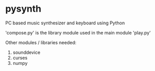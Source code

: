 # pysynth
PC based music synthesizer and keyboard using Python

'compose.py' is the library module used in the main module 'play.py'

Other modules / libraries needed:

1. sounddevice
2. curses
3. numpy
